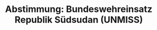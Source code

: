 ---
abstimmung:
  abstimmung: 7
  bundestagssitzung: 89
  legislaturperiode: 19
categories:
- Todo
data:
- title: Abstimmungsergebnis 20190321_4-data.pdf
  url: /res/2021-btw/abstimmungsergebnisse/20190321_4-data.pdf
- title: Abstimmungsergebnis 20190321_4_xls-data.xls
  url: /res/2021-btw/abstimmungsergebnisse/20190321_4_xls-data.xls
- title: Abstimmungsergebnis 20190321_4_xls-datacsv
  url: /res/2021-btw/abstimmungsergebnisse/csv/20190321_4_xls-datacsv
ergebnis:
  afd:
    enthaltung: 0
    gesamt: 91
    ja: 73
    nein: 11
    nichtabgegeben: 7
    ungueltig: 0
  bü90/gr:
    enthaltung: 0
    gesamt: 67
    ja: 61
    nein: 1
    nichtabgegeben: 5
    ungueltig: 0
  cdu/csu:
    enthaltung: 0
    gesamt: 246
    ja: 227
    nein: 0
    nichtabgegeben: 19
    ungueltig: 0
  die linke.:
    enthaltung: 0
    gesamt: 69
    ja: 0
    nein: 66
    nichtabgegeben: 3
    ungueltig: 0
  fdp:
    enthaltung: 1
    gesamt: 80
    ja: 71
    nein: 0
    nichtabgegeben: 8
    ungueltig: 0
  file: 20190321_4_xls-data.xls
  fraktionslos:
    enthaltung: 0
    gesamt: 4
    ja: 1
    nein: 1
    nichtabgegeben: 2
    ungueltig: 0
  spd:
    enthaltung: 0
    gesamt: 152
    ja: 145
    nein: 0
    nichtabgegeben: 7
    ungueltig: 0
layout: abstimmung
links:
- title: Link zu bundestag.de
  url: https://www.bundestag.de/parlament/plenum/abstimmung/abstimmung?id=592
preview: 'Deutscher Bundestag


  89. Sitzung des Deutschen Bundestages

  am Donnerstag, 21. März 2019


  Endgültiges Ergebnis der Namentlichen Abstimmung Nr. 7


  Beschlussempfehlung des Auswärtigen Ausschusses (3. Ausschuss) zu dem Antrag der

  Bundesregierung

  Fortsetzung der Beteiligung bewaffneter deutscher Streitkräfte an der Mission der

  Vereinten Nationen in der Republik Südsudan (UNMISS)

  Drs. 19/7728 und 19/8428'
tags:
- Todo
title: 'Abstimmung: Bundeswehreinsatz Republik Südsudan (UNMISS)'
---